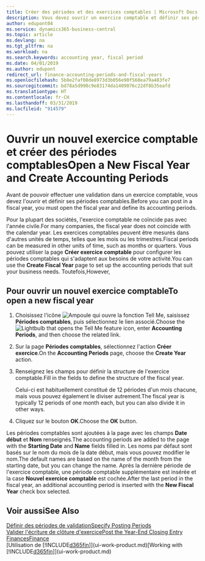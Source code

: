 ```yaml
---
title: Créer des périodes et des exercices comptables | Microsoft Docs
description: Vous devez ouvrir un exercice comptable et définir ses périodes comptables avant de pouvoir y effectuer une validation.
author: edupont04
ms.service: dynamics365-business-central
ms.topic: article
ms.devlang: na
ms.tgt_pltfrm: na
ms.workload: na
ms.search.keywords: accounting year, fiscal period
ms.date: 04/01/2019
ms.author: edupont
redirect_url: finance-accounting-periods-and-fiscal-years
ms.openlocfilehash: 5b8e2faf08de8973d3b056e90f560ea79a483fe7
ms.sourcegitcommit: bd78a5d990c9e83174da1409076c22df8b35eafd
ms.translationtype: HT
ms.contentlocale: fr-CH
ms.lasthandoff: 03/31/2019
ms.locfileid: "914579"
---
```

# <a name="open-a-new-fiscal-year-and-create-accounting-periods"></a><span data-ttu-id="1da76-103">Ouvrir un nouvel exercice comptable et créer des périodes comptables</span><span class="sxs-lookup"><span data-stu-id="1da76-103">Open a New Fiscal Year and Create Accounting Periods</span></span>
<span data-ttu-id="1da76-104">Avant de pouvoir effectuer une validation dans un exercice comptable, vous devez l'ouvrir et définir ses périodes comptables.</span><span class="sxs-lookup"><span data-stu-id="1da76-104">Before you can post in a fiscal year, you must open the fiscal year and define its accounting periods.</span></span>  

<span data-ttu-id="1da76-105">Pour la plupart des sociétés, l'exercice comptable ne coïncide pas avec l'année civile.</span><span class="sxs-lookup"><span data-stu-id="1da76-105">For many companies, the fiscal year does not coincide with the calendar year.</span></span> <span data-ttu-id="1da76-106">Les exercices comptables peuvent être mesurés dans d'autres unités de temps, telles que les mois ou les trimestres.</span><span class="sxs-lookup"><span data-stu-id="1da76-106">Fiscal periods can be measured in other units of time, such as months or quarters.</span></span> <span data-ttu-id="1da76-107">Vous pouvez utiliser la page **Créer exercice comptable** pour configurer les périodes comptables qui s'adaptent aux besoins de votre activité.</span><span class="sxs-lookup"><span data-stu-id="1da76-107">You can use the **Create Fiscal Year** page to set up the accounting periods that suit your business needs.</span></span> <span data-ttu-id="1da76-108">Toutefois,</span><span class="sxs-lookup"><span data-stu-id="1da76-108">However,</span></span>   

## <a name="to-open-a-new-fiscal-year"></a><span data-ttu-id="1da76-109">Pour ouvrir un nouvel exercice comptable</span><span class="sxs-lookup"><span data-stu-id="1da76-109">To open a new fiscal year</span></span>
1. <span data-ttu-id="1da76-110">Choisissez l'icône ![Ampoule qui ouvre la fonction Tell Me](media/ui-search/search_small.png "Dites-moi ce que vous voulez faire"), saisissez **Périodes comptables**, puis sélectionnez le lien associé.</span><span class="sxs-lookup"><span data-stu-id="1da76-110">Choose the ![Lightbulb that opens the Tell Me feature](media/ui-search/search_small.png "Tell me what you want to do") icon, enter **Accounting Periods**, and then choose the related link.</span></span>
2. <span data-ttu-id="1da76-111">Sur la page **Périodes comptables**, sélectionnez l'action **Créer exercice**.</span><span class="sxs-lookup"><span data-stu-id="1da76-111">On the **Accounting Periods** page, choose the **Create Year** action.</span></span>
3. <span data-ttu-id="1da76-112">Renseignez les champs pour définir la structure de l'exercice comptable.</span><span class="sxs-lookup"><span data-stu-id="1da76-112">Fill in the fields to define the structure of the fiscal year.</span></span>

    <span data-ttu-id="1da76-113">Celui-ci est habituellement constitué de 12 périodes d'un mois chacune, mais vous pouvez également le diviser autrement.</span><span class="sxs-lookup"><span data-stu-id="1da76-113">The fiscal year is typically 12 periods of one month each, but you can also divide it in other ways.</span></span>
4. <span data-ttu-id="1da76-114">Cliquez sur le bouton **OK**.</span><span class="sxs-lookup"><span data-stu-id="1da76-114">Choose the **OK** button.</span></span>

<span data-ttu-id="1da76-115">Les périodes comptables sont ajoutées à la page avec les champs **Date début** et **Nom** renseignés.</span><span class="sxs-lookup"><span data-stu-id="1da76-115">The accounting periods are added to the page with the **Starting Date** and **Name** fields filled in.</span></span> <span data-ttu-id="1da76-116">Les noms par défaut sont basés sur le nom du mois de la date début, mais vous pouvez modifier le nom.</span><span class="sxs-lookup"><span data-stu-id="1da76-116">The default names are based on the name of the month from the starting date, but you can change the name.</span></span> <span data-ttu-id="1da76-117">Après la dernière période de l'exercice comptable, une période comptable supplémentaire est insérée et la case **Nouvel exercice comptable** est cochée.</span><span class="sxs-lookup"><span data-stu-id="1da76-117">After the last period in the fiscal year, an additional accounting period is inserted with the **New Fiscal Year** check box selected.</span></span>  


## <a name="see-also"></a><span data-ttu-id="1da76-118">Voir aussi</span><span class="sxs-lookup"><span data-stu-id="1da76-118">See Also</span></span>
[<span data-ttu-id="1da76-119">Définir des périodes de validation</span><span class="sxs-lookup"><span data-stu-id="1da76-119">Specify Posting Periods</span></span>](finance-how-specify-posting-periods.md)  
[<span data-ttu-id="1da76-120">Valider l'écriture de clôture d'exercice</span><span class="sxs-lookup"><span data-stu-id="1da76-120">Post the Year-End Closing Entry</span></span>](year-how-post-year-end-close-entry.md)  
[<span data-ttu-id="1da76-121">Finances</span><span class="sxs-lookup"><span data-stu-id="1da76-121">Finance</span></span>](finance.md)  
<span data-ttu-id="1da76-122">[Utilisation de [!INCLUDE[d365fin](includes/d365fin_md.md)]](ui-work-product.md)</span><span class="sxs-lookup"><span data-stu-id="1da76-122">[Working with [!INCLUDE[d365fin](includes/d365fin_md.md)]](ui-work-product.md)</span></span>
